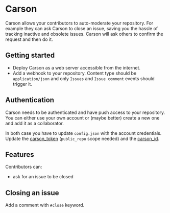 # Carson

Carson allows your contributors to auto-moderate your repository. For example they can ask Carson to close an issue, saving you the hassle of tracking inactive and obsolete issues. Carson will ask others to confirm the request and then do it.

## Getting started

- Deploy Carson as a web server accessible from the internet.
- Add a webhook to your repository. Content type should be `application/json` and only `Issues` and `Issue comment` events should trigger it.

## Authentication

Carson needs to be authenticated and have push access to your repository. You can either use your own account or (maybe better) create a new one and add it as a collaborator.

In both case you have to update `config.json` with the account credentials. Update the [carson_token](https://help.github.com/articles/creating-a-personal-access-token-for-the-command-line/) (`public_repo` scope needed) and the [carson_id](https://api.github.com/users/[name]).

## Features

Contributors can:

- ask for an issue to be closed

## Closing an issue

Add a comment with `#close` keyword.
